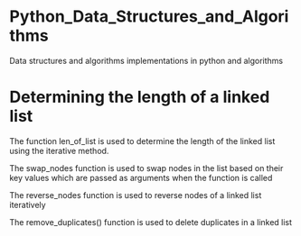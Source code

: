 # Python_Data_Structures_and_Algorithms
Data structures and algorithms implementations in python and algorithms 

# Determining the length of a linked list
The function len_of_list is used to determine the length of the linked list 
using the iterative method.

The swap_nodes function is used to swap nodes in the list based on their 
key values which are passed as arguments when the function is called 

The reverse_nodes function is used to reverse nodes of a linked list iteratively

The remove_duplicates() function is used to delete duplicates in a linked list